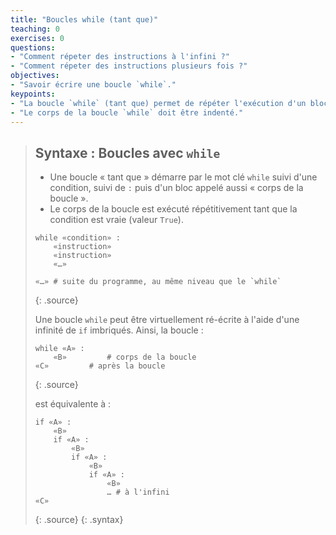 ```yaml
---
title: "Boucles while (tant que)"
teaching: 0
exercises: 0
questions:
- "Comment répeter des instructions à l'infini ?"
- "Comment répeter des instructions plusieurs fois ?"
objectives:
- "Savoir écrire une boucle `while`."
keypoints:
- "La boucle `while` (tant que) permet de répéter l'exécution d'un bloc de code."
- "Le corps de la boucle `while` doit être indenté."
---
```



> ## Syntaxe : Boucles avec `while`
> - Une boucle « tant que »  démarre par le mot clé `while` suivi d'une condition, suivi de `:` puis d'un bloc appelé aussi « corps de la boucle ».
> - Le corps de la boucle est exécuté répétitivement tant que la condition est vraie (valeur `True`).
> 
> ~~~
> while «condition» :
>     «instruction»
>     «instruction»
>     «…»
>     
> «…» # suite du programme, au même niveau que le `while`
> ~~~
> {: .source}
>
> Une boucle `while` peut être virtuellement ré-écrite à l'aide d'une infinité de `if` imbriqués.
> Ainsi, la boucle :
> ~~~
> while «A» :
>     «B»         # corps de la boucle
> «C»         # après la boucle
> ~~~
> {: .source}
> 
> est équivalente à :
> 
> ~~~
> if «A» :
>     «B»
>     if «A» :
>         «B»
>         if «A» :
>             «B»
>             if «A» :
>                 «B»
>                 … # à l'infini
> «C»
> ~~~
> {: .source}
{: .syntax}
